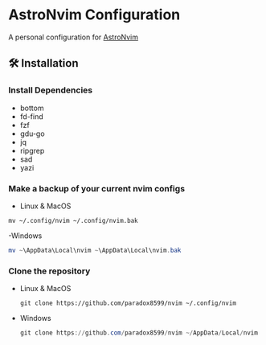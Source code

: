 # AstroNvim Configuration

A personal configuration for [AstroNvim](https://github.com/AstroNvim/AstroNvim)

## 🛠️ Installation

### Install Dependencies

- bottom
- fd-find
- fzf
- gdu-go
- jq
- ripgrep
- sad
- yazi

### Make a backup of your current nvim configs

- Linux & MacOS

```shell
mv ~/.config/nvim ~/.config/nvim.bak
```

-Windows

```powershell
mv ~\AppData\Local\nvim ~\AppData\Local\nvim.bak
```

### Clone the repository

- Linux & MacOS

  ```shell
  git clone https://github.com/paradox8599/nvim ~/.config/nvim
  ```

- Windows

  ```powershell
  git clone https://github.com/paradox8599/nvim ~/AppData/Local/nvim
  ```

